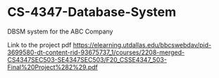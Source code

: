 # CS-4347-Database-System

DBSM system for the ABC Company

Link to the project pdf
https://elearning.utdallas.edu/bbcswebdav/pid-3699580-dt-content-rid-93675737_1/courses/2208-merged-CS4347SEC503-SE4347SEC503/F20_CSSE4347_503-Final%20Project%282%29.pdf
